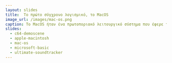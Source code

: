 ```yaml
---
layout: slides 
title:  Το πρώτο σύγχρονο λογισμικό, το MacOS 
image_url: /images/mac-os.png
caption: To MacOS ήταν ένα πρωτοποριακό λειτουργικό σύστημα που έφερε την επανάσταση στις δυνατότητες των υπολογιστών στην εποχή του
slides:
  - c64-demoscene
  - apple-macintosh
  - mac-os
  - microsoft-basic
  - ultimate-soundtracker
---
```

